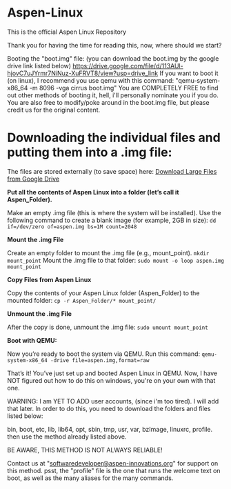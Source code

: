 # Aspen-Linux
This is the official Aspen Linux Repository

Thank you for having the time for reading this, now, where should we start?

Booting the "boot.img" file:
(you can download the boot.img by the google drive link listed below)
https://drive.google.com/file/d/113AUl-hjovC7uJYrmr7NiNuz-XuFRVT8/view?usp=drive_link
If you want to boot it (on linux), 
I recommend you use qemu with this command: "qemu-system-x86_64 -m 8096 -vga cirrus boot.img" You are COMPLETELY FREE to find out other methods of booting it, hell, i'll personally nominate you if you do. You are also free to modify/poke around in the boot.img file, but please credit us for the original content.

# Downloading the individual files and putting them into a .img file:
The files are stored externally (to save space) here: [Download Large Files from Google Drive](https://drive.google.com/drive/folders/1kXq32pg1fIY7f_6IMKOUcyauZFw8obzT?usp=drive_link)

**Put all the contents of Aspen Linux into a folder (let’s call it Aspen_Folder).**

Make an empty .img file (this is where the system will be installed).
Use the following command to create a blank image (for example, 2GB in size):
```dd if=/dev/zero of=aspen.img bs=1M count=2048```

**Mount the .img File**

Create an empty folder to mount the .img file (e.g., mount_point).
```mkdir mount_point```
Mount the .img file to that folder:
```sudo mount -o loop aspen.img mount_point```

**Copy Files from Aspen Linux**

Copy the contents of your Aspen Linux folder (Aspen_Folder) to the mounted folder:
```cp -r Aspen_Folder/* mount_point/```

**Unmount the .img File**

After the copy is done, unmount the .img file:
```sudo umount mount_point```

**Boot with QEMU:**

Now you’re ready to boot the system via QEMU. Run this command:
```qemu-system-x86_64 -drive file=aspen.img,format=raw```

That’s it! You’ve just set up and booted Aspen Linux in QEMU.
Now, I have NOT figured out how to do this on windows, you're on your own with that one.

WARNING: I am YET TO ADD user accounts, (since i'm too tired). I will add that later.
In order to do this, you need to download the folders and files listed below:

bin, boot, etc, lib, lib64, opt, sbin, tmp, usr, var, bzImage, linuxrc, profile.
then use the method already listed above.

BE AWARE, THIS METHOD IS NOT ALWAYS RELIABLE!

Contact us at "softwaredeveloper@aspen-innovations.org" for support on this method. 
psst, the "profile" file is the one that runs the welcome text on boot, as well as the many aliases for the many commands.
